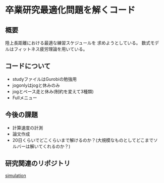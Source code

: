 # 卒業研究最適化問題を解くコード

## 概要
陸上長距離における最適な練習スケジュールを
求めようとしている。
数式モデルはフィットネス疲労理論を用いている。

## コードについて
- studyファイルはGurobiの勉強用
- jogonlyはjogと休みのみ
- jogとペース走と休み(制約を変えて3種類)
- Fullメニュー

## 今後の課題
- 計算速度の計測
- 論文作成
- 20日くらいでどこくらいまで解けるのか？(大規模なものとしてどこまでソルバーは解いてくれるのか？)

## 研究関連のリポジトリ
[simulation](https://github.com/teru12012000/simulation)

